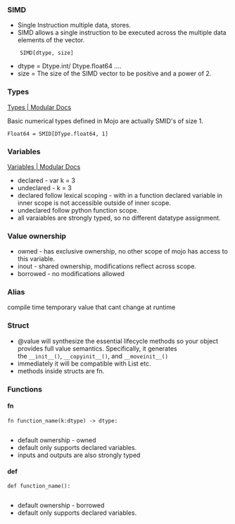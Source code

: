 
### SIMD
- Single Instruction multiple data, stores.
- SIMD allows a single instruction to be executed across the multiple data elements of the vector.
```
	SIMD[dtype, size]
```
- dtype = Dtype.int/ Dtype.float64 ....
- size = The size of the SIMD vector to be positive and a power of 2.

### Types

[Types | Modular Docs](https://docs.modular.com/mojo/manual/types)

Basic numerical types defined in Mojo are actually SMID's of size 1.

```
Float64 = SMID[DType.float64, 1]
``` 


### Variables
[Variables | Modular Docs](https://docs.modular.com/mojo/manual/variables)
- declared - var k = 3
- undeclared - k = 3
- declared follow lexical scoping - with in a function declared variable in inner scope is not accessible outside of inner scope.
- undeclared follow python function scope.
- all varaiables are strongly typed, so no different datatype assignment.

### Value ownership
- owned - has exclusive ownership, no other scope of mojo has access to this variable.
- inout - shared ownership, modifications reflect across scope.
- borrowed - no modifications allowed


### Alias
compile time temporary value that cant change at runtime

### Struct
- @value will synthesize the essential lifecycle methods so your object provides full value semantics. Specifically, it generates the `__init__()`, `__copyinit__()`, and `__moveinit__()`
- immediately it will be compatible with List etc.
- methods inside structs are fn.

### Functions

#### fn
```
fn function_name(k:dtype) -> dtype:
	
```
- default ownership - owned
- default only supports declared variables.
- inputs and outputs are also strongly typed


#### def
```
def function_name():
	
```
- default ownership - borrowed
- default only supports declared variables.

